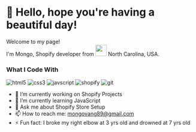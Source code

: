 <h1> 👋 Hello, hope you're having a beautiful day! </h1>

<p> Welcome to my page! <br> I'm Mongo, Shopify developer from <img src="https://emojipedia-us.s3.dualstack.us-west-1.amazonaws.com/thumbs/240/emojipedia/132/flag-for-north-carolina-usnc_1f3f4-e0075-e0073-e006e-e0063-e007f.png" width="30"/> North Carolina, USA.
  
  <h3>What I Code With</h3>
    <p>
    <img alt="html5" src="https://img.shields.io/badge/-HTML5-important?style=flat&logo=html5&logoColor=white"/>
    <img alt="css3" src="https://img.shields.io/badge/-CSS3-blue?style=flat&logo=css3&logoColor=white"/>
    <img alt="javscript" src="https://img.shields.io/badge/-JavaScript-ff69b4?style=flat&logo=javascript&logoColor=white"/>
    <img alt="shopify" src="https://img.shields.io/badge/-Shopify-brightgreen?style=flat&logo=shopify&logoColor=white"/>
    <img alt="git" src="https://img.shields.io/badge/-Git-blueviolet?style=flat&logo=git&logoColor=white" />

- 🔭 I’m currently working on Shopify Projects
- 🌱 I’m currently learning JavaScript
- 💬 Ask me about Shopify Store Setup
- 📫 How to reach me: mongovang89@gmail.com
- ⚡ Fun fact: I broke my right elbow at 3 yrs old and drowned at 7 yrs old
